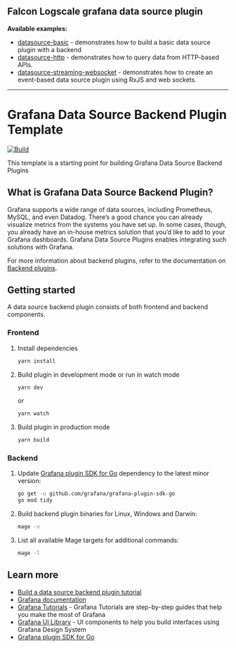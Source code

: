 ## Falcon Logscale grafana data source plugin

**Available examples:**
- [datasource-basic](https://github.com/grafana/grafana-plugin-examples/blob/master/examples/datasource-basic) - demonstrates how to build a basic data source plugin with a backend
- [datasource-http](https://github.com/grafana/grafana-plugin-examples/blob/master/examples/datasource-http) - demonstrates how to query data from HTTP-based APIs.
- [datasource-streaming-websocket](https://github.com/grafana/grafana-plugin-examples/blob/master/examples/datasource-streaming-websocket) - demonstrates how to create an event-based data source plugin using RxJS and web sockets.

---

# Grafana Data Source Backend Plugin Template

[![Build](https://github.com/grafana/falconlogscale-datasource-backend/workflows/CI/badge.svg)](https://github.com/grafana/grafana-datasource-backend/actions?query=workflow%3A%22CI%22)

This template is a starting point for building Grafana Data Source Backend Plugins

## What is Grafana Data Source Backend Plugin?

Grafana supports a wide range of data sources, including Prometheus, MySQL, and even Datadog. There’s a good chance you can already visualize metrics from the systems you have set up. In some cases, though, you already have an in-house metrics solution that you’d like to add to your Grafana dashboards. Grafana Data Source Plugins enables integrating such solutions with Grafana.

For more information about backend plugins, refer to the documentation on [Backend plugins](https://grafana.com/docs/grafana/latest/developers/plugins/backend/).

## Getting started

A data source backend plugin consists of both frontend and backend components.

### Frontend

1. Install dependencies

   ```bash
   yarn install
   ```

2. Build plugin in development mode or run in watch mode

   ```bash
   yarn dev
   ```

   or

   ```bash
   yarn watch
   ```

3. Build plugin in production mode

   ```bash
   yarn build
   ```

### Backend

1. Update [Grafana plugin SDK for Go](https://grafana.com/docs/grafana/latest/developers/plugins/backend/grafana-plugin-sdk-for-go/) dependency to the latest minor version:

   ```bash
   go get -u github.com/grafana/grafana-plugin-sdk-go
   go mod tidy
   ```

2. Build backend plugin binaries for Linux, Windows and Darwin:

   ```bash
   mage -v
   ```

3. List all available Mage targets for additional commands:

   ```bash
   mage -l
   ```

## Learn more

- [Build a data source backend plugin tutorial](https://grafana.com/tutorials/build-a-data-source-backend-plugin)
- [Grafana documentation](https://grafana.com/docs/)
- [Grafana Tutorials](https://grafana.com/tutorials/) - Grafana Tutorials are step-by-step guides that help you make the most of Grafana
- [Grafana UI Library](https://developers.grafana.com/ui) - UI components to help you build interfaces using Grafana Design System
- [Grafana plugin SDK for Go](https://grafana.com/docs/grafana/latest/developers/plugins/backend/grafana-plugin-sdk-for-go/)
